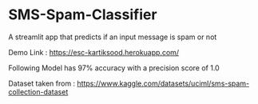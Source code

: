 # SMS-Spam-Classifier

A streamlit app that predicts if an input message is spam or not

Demo Link : https://esc-kartiksood.herokuapp.com/

Following Model has 97% accuracy with a precision score of 1.0

Dataset taken from : https://www.kaggle.com/datasets/uciml/sms-spam-collection-dataset
